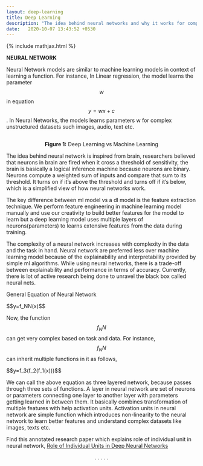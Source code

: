 ```yaml
---
layout: deep-learning
title: Deep Learning
description: "The idea behind neural networks and why it works for complex problems!"
date:   2020-10-07 13:43:52 +0530
---
```

{% include mathjax.html %}

**NEURAL NETWORK**

Neural Network models are similar to machine learning models in context of learning a function. 
For instance, In Linear regression, the model learns the parameter $$w$$ in equation $$y=wx+c$$.
In Neural Networks, the models learns parameters w for complex unstructured datasets such images,
audio, text etc.

<center>
<img src="{{site.url}}/assets/images/resnet/mlvsdl.png" style="zoom: 5%; background-color:#DCDCDC;" /><br>
<p><b>Figure 1:</b> Deep Learning vs Machine Learning</p> 
</center>

The idea behind neural network is inspired from brain, researchers believed that neurons in brain are fired 
when it cross a threshold of sensitivity, the brain is basically a logical inference machine because neurons 
are binary. Neurons compute a weighted sum of inputs and compare that sum to its threshold. It turns on if 
it’s above the threshold and turns off if it’s below, which is a simplified view of how neural networks work.

The key difference between ml model vs a dl model is the feature extraction technique. We perform feature
engineering in machine learning model manually and use our creativity to build better features for the model
to learn but a deep learning model uses multiple layers of neurons(parameters) to learns extensive features from
the data during training.

The complexity of a neural network increases with complexity in the data and the task in hand. Neural
network are preferred less over machine learning model because of the explainability and interpretability
provided by simple ml algorithms. While using neural networks, there is a trade-off between explainability 
and performance in terms of accuracy. Currently, there is lot of active research being done to unravel the
black box called neural nets.

General Equation of Neural Network

<p>$$y=f_NN(x)$$</p>

Now, the function $$f_NN$$ can get very complex based on task and data. For instance, $$f_NN$$ can inherit 
multiple functions in it as follows,

<p>$$y=f_3(f_2(f_1(x)))$$</p>

We can call the above equation as three layered network, because passes through three sets of functions. A layer in neural network
are set of neurons or parameters connecting one layer to another layer with parameters getting learned in between them.
It basically combines transformation of multiple features with help activation units. Activation units in neural network
are simple function which introduces non-linearity to the neural network to learn better features and understand complex 
datasets like images, texts etc.

Find this annotated research paper which explains role of individual unit in neural network, [Role of Individual Units in Deep Neural Networks](https://github.com/Mayurji/Deep-Learning-Papers/tree/master/Investigate%20DNN)

<p align=center>. . . . .</p>
